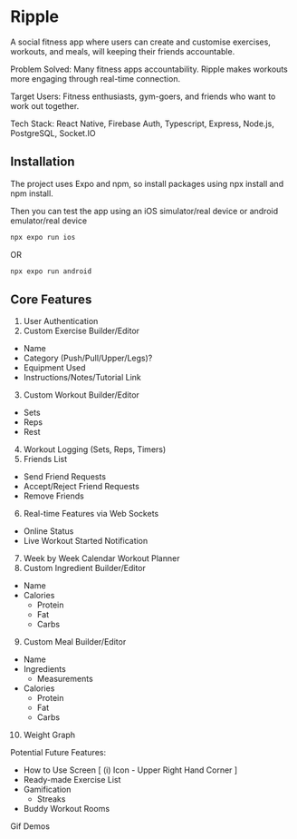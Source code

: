 # Ripple

A social fitness app where users can create and customise exercises, workouts, and meals, will keeping their friends accountable.

Problem Solved: Many fitness apps accountability. Ripple makes workouts more engaging through real-time connection.

Target Users: Fitness enthusiasts, gym-goers, and friends who want to work out together.

Tech Stack: React Native, Firebase Auth, Typescript, Express, Node.js, PostgreSQL, Socket.IO

## Installation

The project uses Expo and npm, so install packages using npx install and npm install.

Then you can test the app using an iOS simulator/real device or android emulator/real device
```bash
npx expo run ios
```
OR
```bash
npx expo run android
```

## Core Features

1. User Authentication
2. Custom Exercise Builder/Editor
  - Name
  - Category (Push/Pull/Upper/Legs)?
  - Equipment Used
  - Instructions/Notes/Tutorial Link
3. Custom Workout Builder/Editor
  - Sets
  - Reps
  - Rest
4. Workout Logging (Sets, Reps, Timers)
5. Friends List
  - Send Friend Requests
  - Accept/Reject Friend Requests
  - Remove Friends
6. Real-time Features via Web Sockets
  - Online Status
  - Live Workout Started Notification
7. Week by Week Calendar Workout Planner
8. Custom Ingredient Builder/Editor
  - Name
  - Calories
    - Protein
    - Fat
    - Carbs
9. Custom Meal Builder/Editor
  - Name
  - Ingredients
    - Measurements
  - Calories
    - Protein
    - Fat
    - Carbs
10. Weight Graph

Potential Future Features:
- How to Use Screen [ (i) Icon - Upper Right Hand Corner ]
- Ready-made Exercise List
- Gamification
  - Streaks
- Buddy Workout Rooms

Gif Demos



